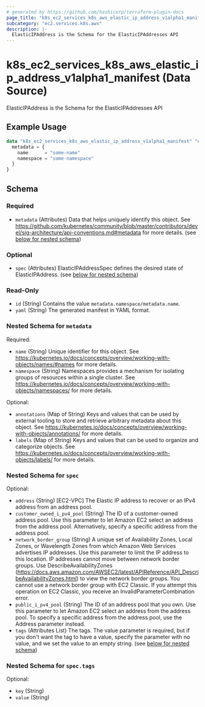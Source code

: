 ```yaml
---
# generated by https://github.com/hashicorp/terraform-plugin-docs
page_title: "k8s_ec2_services_k8s_aws_elastic_ip_address_v1alpha1_manifest Data Source - terraform-provider-k8s"
subcategory: "ec2.services.k8s.aws"
description: |-
  ElasticIPAddress is the Schema for the ElasticIPAddresses API
---
```


# k8s_ec2_services_k8s_aws_elastic_ip_address_v1alpha1_manifest (Data Source)

ElasticIPAddress is the Schema for the ElasticIPAddresses API

## Example Usage

```terraform
data "k8s_ec2_services_k8s_aws_elastic_ip_address_v1alpha1_manifest" "example" {
  metadata = {
    name      = "some-name"
    namespace = "some-namespace"
  }
}
```

<!-- schema generated by tfplugindocs -->
## Schema

### Required

- `metadata` (Attributes) Data that helps uniquely identify this object. See https://github.com/kubernetes/community/blob/master/contributors/devel/sig-architecture/api-conventions.md#metadata for more details. (see [below for nested schema](#nestedatt--metadata))

### Optional

- `spec` (Attributes) ElasticIPAddressSpec defines the desired state of ElasticIPAddress. (see [below for nested schema](#nestedatt--spec))

### Read-Only

- `id` (String) Contains the value `metadata.namespace/metadata.name`.
- `yaml` (String) The generated manifest in YAML format.

<a id="nestedatt--metadata"></a>
### Nested Schema for `metadata`

Required:

- `name` (String) Unique identifier for this object. See https://kubernetes.io/docs/concepts/overview/working-with-objects/names/#names for more details.
- `namespace` (String) Namespaces provides a mechanism for isolating groups of resources within a single cluster. See https://kubernetes.io/docs/concepts/overview/working-with-objects/namespaces/ for more details.

Optional:

- `annotations` (Map of String) Keys and values that can be used by external tooling to store and retrieve arbitrary metadata about this object. See https://kubernetes.io/docs/concepts/overview/working-with-objects/annotations/ for more details.
- `labels` (Map of String) Keys and values that can be used to organize and categorize objects. See https://kubernetes.io/docs/concepts/overview/working-with-objects/labels/ for more details.


<a id="nestedatt--spec"></a>
### Nested Schema for `spec`

Optional:

- `address` (String) [EC2-VPC] The Elastic IP address to recover or an IPv4 address from an address pool.
- `customer_owned_i_pv4_pool` (String) The ID of a customer-owned address pool. Use this parameter to let Amazon EC2 select an address from the address pool. Alternatively, specify a specific address from the address pool.
- `network_border_group` (String) A unique set of Availability Zones, Local Zones, or Wavelength Zones from which Amazon Web Services advertises IP addresses. Use this parameter to limit the IP address to this location. IP addresses cannot move between network border groups.  Use DescribeAvailabilityZones (https://docs.aws.amazon.com/AWSEC2/latest/APIReference/API_DescribeAvailabilityZones.html) to view the network border groups.  You cannot use a network border group with EC2 Classic. If you attempt this operation on EC2 Classic, you receive an InvalidParameterCombination error.
- `public_i_pv4_pool` (String) The ID of an address pool that you own. Use this parameter to let Amazon EC2 select an address from the address pool. To specify a specific address from the address pool, use the Address parameter instead.
- `tags` (Attributes List) The tags. The value parameter is required, but if you don't want the tag to have a value, specify the parameter with no value, and we set the value to an empty string. (see [below for nested schema](#nestedatt--spec--tags))

<a id="nestedatt--spec--tags"></a>
### Nested Schema for `spec.tags`

Optional:

- `key` (String)
- `value` (String)
